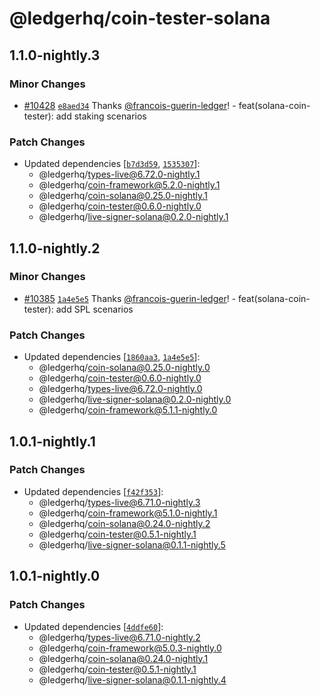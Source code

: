 # @ledgerhq/coin-tester-solana

## 1.1.0-nightly.3

### Minor Changes

- [#10428](https://github.com/LedgerHQ/ledger-live/pull/10428) [`e8aed34`](https://github.com/LedgerHQ/ledger-live/commit/e8aed34eb880ba0601c91d0ba4572f28a1d10787) Thanks [@francois-guerin-ledger](https://github.com/francois-guerin-ledger)! - feat(solana-coin-tester): add staking scenarios

### Patch Changes

- Updated dependencies [[`b7d3d59`](https://github.com/LedgerHQ/ledger-live/commit/b7d3d59d299c3d3541d598536651b9047fda4526), [`1535307`](https://github.com/LedgerHQ/ledger-live/commit/1535307f78d345d7f652ac2c91c8a67e62fedef2)]:
  - @ledgerhq/types-live@6.72.0-nightly.1
  - @ledgerhq/coin-framework@5.2.0-nightly.1
  - @ledgerhq/coin-solana@0.25.0-nightly.1
  - @ledgerhq/coin-tester@0.6.0-nightly.0
  - @ledgerhq/live-signer-solana@0.2.0-nightly.1

## 1.1.0-nightly.2

### Minor Changes

- [#10385](https://github.com/LedgerHQ/ledger-live/pull/10385) [`1a4e5e5`](https://github.com/LedgerHQ/ledger-live/commit/1a4e5e5913fe5e12d6127b36f3849e4c81e5e50e) Thanks [@francois-guerin-ledger](https://github.com/francois-guerin-ledger)! - feat(solana-coin-tester): add SPL scenarios

### Patch Changes

- Updated dependencies [[`1860aa3`](https://github.com/LedgerHQ/ledger-live/commit/1860aa33a013716fbd128089faaf7562de1748c8), [`1a4e5e5`](https://github.com/LedgerHQ/ledger-live/commit/1a4e5e5913fe5e12d6127b36f3849e4c81e5e50e)]:
  - @ledgerhq/coin-solana@0.25.0-nightly.0
  - @ledgerhq/coin-tester@0.6.0-nightly.0
  - @ledgerhq/types-live@6.72.0-nightly.0
  - @ledgerhq/live-signer-solana@0.2.0-nightly.0
  - @ledgerhq/coin-framework@5.1.1-nightly.0

## 1.0.1-nightly.1

### Patch Changes

- Updated dependencies [[`f42f353`](https://github.com/LedgerHQ/ledger-live/commit/f42f353a593d0a1cd0a237648765080c85d0eea7)]:
  - @ledgerhq/types-live@6.71.0-nightly.3
  - @ledgerhq/coin-framework@5.1.0-nightly.1
  - @ledgerhq/coin-solana@0.24.0-nightly.2
  - @ledgerhq/coin-tester@0.5.1-nightly.1
  - @ledgerhq/live-signer-solana@0.1.1-nightly.5

## 1.0.1-nightly.0

### Patch Changes

- Updated dependencies [[`4ddfe60`](https://github.com/LedgerHQ/ledger-live/commit/4ddfe6060ab8e4e5c0bb89da91e08a02d8ca50e6)]:
  - @ledgerhq/types-live@6.71.0-nightly.2
  - @ledgerhq/coin-framework@5.0.3-nightly.0
  - @ledgerhq/coin-solana@0.24.0-nightly.1
  - @ledgerhq/coin-tester@0.5.1-nightly.1
  - @ledgerhq/live-signer-solana@0.1.1-nightly.4
